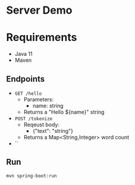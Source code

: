 # Server Demo

# Requirements

* Java 11
* Maven

## Endpoints

* `GET /hello`
  * Parameters:
    * name: string
  * Returns a "Hello ${name}" string
* `POST /tokenize`
  * Reqeust body:
    * {"text": "string"} 
  * Returns a Map<String,Integer> word count 
* ``

## Run

`mvn spring-boot:run`
